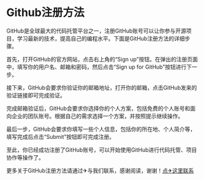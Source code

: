 # Github注册方法

GitHub是全球最大的代码托管平台之一，注册GitHub账号可以让你参与开源项目，学习最新的技术，提高自己的编程水平。下面是GitHub注册方法的详细步骤。

首先，打开GitHub的官方网站，点击右上角的“Sign up”按钮。在弹出的注册页面中，填写你的用户名、邮箱和密码，然后点击“Sign up for GitHub”按钮进行下一步。

接下来，GitHub会要求你验证你的邮箱地址，打开你的邮箱，点击GitHub发来的验证链接即可完成验证。

完成邮箱验证后，GitHub会要求你选择你的个人方案，包括免费的个人账号和面向企业的团队账号。根据自己的需求选择一个方案，并按照提示继续操作。

最后一步，GitHub会要求你填写一些个人信息，包括你的所在地、个人简介等，填写完成后点击“Submit”按钮即可完成注册。

至此，你已经成功注册了GitHub账号，可以开始使用GitHub进行代码托管、项目协作等操作了。

更多关于GitHub注册方法请通过✈与我们联系，感谢阅读，谢谢！[点✈这里联系](https://ww.k02.cc)